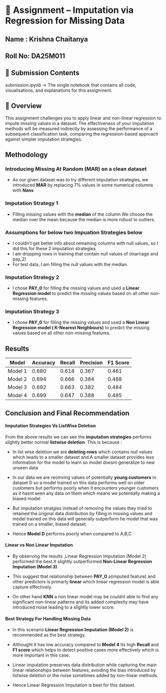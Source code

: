 # 📘 Assignment – Imputation via Regression for Missing Data

## Name : Krishna Chaitanya
## Roll No: DA25M011

## 📂 Submission Contents
submission.ipynb → The single notebook that contains all code, visualisations, and explanations for this assignment.

## 📌 Overview
This assignment challenges you to apply linear and non-linear regression to impute missing values in a dataset. The effectiveness of your imputation methods will be measured indirectly by assessing the performance of a subsequent classification task, comparing the regression-based approach against simpler imputation strategies.

## Methodology 

### Introducing Missing At Random (MAR) on a clean dataset 

- As our given dataset was to try different imputation strategies, we introduced **MAR** by replacing 7% values in some numerical columns with **Nans**

### Imputation Strategy 1 
- Filling missing values with the **median** of the column.We choose the median over the mean because the median is more robust to outliers.

### Assumptions for below two Impuation Strategies below
- I couldn't get better info about remaining columns with null values, so I did this for these 2 imputation strategies
- I am dropping rows in training that contain null values of (marriage and pay_2)
- For test data, I am filling  the null values with the median.

### Imputation Strategy 2
- I chose **PAY_0** for filling the missing values and used a **Linear Regression model** to predict the missing values based on all other non-missing features.

### Imputation Strategy 3
- I chose **PAY_0** for filling the missing values and used a  **Non Linear Regression model ( K-Nearest Neighbours)** to predict the missing values based on all other non-missing features.

## Results 
| Model   | Accuracy | Recall | Precision | F1 Score |
|---------|----------|--------|-----------|----------|
| Model 1 | 0.680    | 0.618  | 0.367     | 0.461    |
| Model 2 | 0.694    | 0.666  | 0.384     | 0.488    |
| Model 3 | 0.692    | 0.663  | 0.382     | 0.484    |
| Model 4 | 0.699    | 0.647  | 0.388     | 0.485    |

## Conclusion and Final Recommendation

#### Imputation Strategies Vs ListWise Deletion

From the above results we can see the **imputation strategies** performs slightly better normal **listwise deletion**. This is because :

- In list wise deletion we are **deleting rows** which contains null values which lwads to a smaller dataset and.A smaller dataset provides less information for the model to learn so model doesnt generalize to new unseen data

- In our data we are reomving values of potentially **young customers** in dataset D so a model trained on this data performs well on older customers but performs poorly when it encounters younger customers as it hasnt seen any data on them which means we potentially making a biased model 

- But imputation stratgies instead of removing the values they tried to retained the original data distribution by filling in missing values and model trained on this data will generally outperform he model that was trained on a smaller, biased dataset.

- Hence **Model D** performs poorly when compared to A,B,C


#### Linear vs Non Linear Imputation 

- By observing the results ,Linear Regression Imputation (Model 2) performed the best.It slightly outperformed **Non-Linear Regression Imputation (Model 3)**.

- This suggest that relationship between **PAY_0** a(imputed feature) and other predictors is primarly **linear** which linear regression model is able capture effectively.

- On other hand **KNN** a non linear model may be couldnt able to find any significant non-linear patterns and its added complexity may have introduced noise leading to a slightly lower score.


#### Best Strategy For Handling Missing Data

- In this scenario **Linear Regression Imputation (Model 2)** is recommended as the best strategy.

- Althought it has low accuracy compared to **Model 4** Its high **Recall** and **F1 score** which helps to detect positive cases more effectively which is more important in this case.

- Linear imputation preserves data distribution while capturing the main linear relationships between features, avoiding the bias introduced by listwise deletion or the noise sometimes added by non-linear methods. 

- Hence Linear Regression Imputation is best for this dataset.
